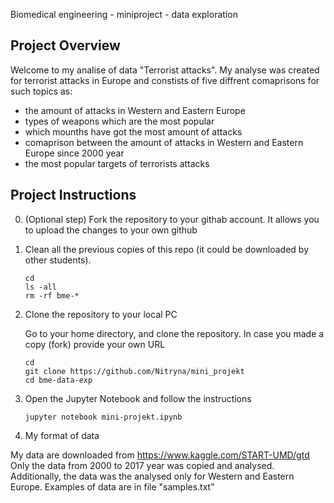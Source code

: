 
Biomedical engineering - miniproject - data exploration

## Project Overview

Welcome to my analise of data "Terrorist attacks". My analyse was created for terrorist attacks in Europe and constists of five diffrent comaprisons for such topics as: 

- the amount of attacks in Western and Eastern Europe
- types of weapons which are the most popular
- which mounths have got the most amount of attacks
- comaprison between the amount of attacks in Western and Eastern Europe since 2000 year
- the most popular targets of terrorists attacks

## Project Instructions

0. (Optional step) Fork the repository to your githab account. It allows you to upload the changes to your own github

1. Clean all the previous copies of this repo (it could be downloaded by other students).

    ```
    cd
    ls -all
    rm -rf bme-*
    ```

2. Clone the repository to your local PC

    Go to your home directory, and clone the repository. In case you made a copy (fork) provide your own URL
    ```
    cd
    git clone https://github.com/Nitryna/mini_projekt
    cd bme-data-exp
    ```


4. Open the Jupyter Notebook and follow the instructions
	
    ```
    jupyter notebook mini-projekt.ipynb
    ```
  
5. My format of data

My data are downloaded from https://www.kaggle.com/START-UMD/gtd 
Only the data from 2000 to 2017 year was copied and analysed. Additionally, the data was the analysed only for Western and Eastern Europe.
Examples of data are in file "samples.txt" 
